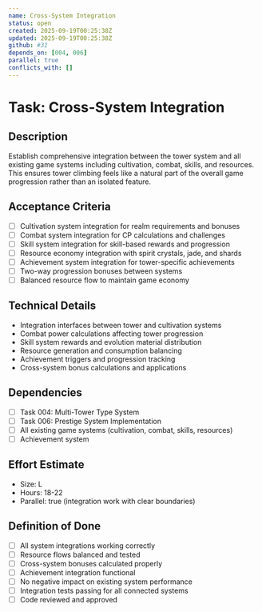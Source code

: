 ```yaml
---
name: Cross-System Integration
status: open
created: 2025-09-19T00:25:38Z
updated: 2025-09-19T00:25:38Z
github: #31
depends_on: [004, 006]
parallel: true
conflicts_with: []
---
```


# Task: Cross-System Integration

## Description
Establish comprehensive integration between the tower system and all existing game systems including cultivation, combat, skills, and resources. This ensures tower climbing feels like a natural part of the overall game progression rather than an isolated feature.

## Acceptance Criteria
- [ ] Cultivation system integration for realm requirements and bonuses
- [ ] Combat system integration for CP calculations and challenges
- [ ] Skill system integration for skill-based rewards and progression
- [ ] Resource economy integration with spirit crystals, jade, and shards
- [ ] Achievement system integration for tower-specific achievements
- [ ] Two-way progression bonuses between systems
- [ ] Balanced resource flow to maintain game economy

## Technical Details
- Integration interfaces between tower and cultivation systems
- Combat power calculations affecting tower progression
- Skill system rewards and evolution material distribution
- Resource generation and consumption balancing
- Achievement triggers and progression tracking
- Cross-system bonus calculations and applications

## Dependencies
- [ ] Task 004: Multi-Tower Type System
- [ ] Task 006: Prestige System Implementation
- [ ] All existing game systems (cultivation, combat, skills, resources)
- [ ] Achievement system

## Effort Estimate
- Size: L
- Hours: 18-22
- Parallel: true (integration work with clear boundaries)

## Definition of Done
- [ ] All system integrations working correctly
- [ ] Resource flows balanced and tested
- [ ] Cross-system bonuses calculated properly
- [ ] Achievement integration functional
- [ ] No negative impact on existing system performance
- [ ] Integration tests passing for all connected systems
- [ ] Code reviewed and approved